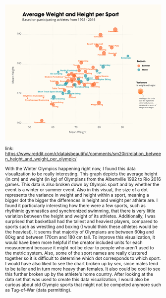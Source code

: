 ![average height and weight by sport](img/sports.png)

link: https://www.reddit.com/r/dataisbeautiful/comments/sm20ir/relation_between_height_and_weight_per_olympic/

With the Winter Olympics happening right now, I found this data visualization to be really interesting. This graph depicts the average height (in cm) and weight (in kg) of Olympians from the Albertville 1992 to Rio 2016 games. This data is also broken down by Olympic sport and by whether the event is a winter or summer event. Also in this visual, the size of a dot represents the variance in weight and height within a sport, meaning a bigger dot the bigger the differences in height and weight per athlete are. I found it particularly interesting how there were a few sports, such as rhythimic gymnastics and synchronized swimming, that there is very little variation between the height and weight of its athletes. Additionally, I was surprised that basketball had the tallest and heaviest players, compared to sports such as wrestling and boxing (I would think these athletes would be the heaviest). It seems that majority of Olympians are between 60kg and 80kg and between 170cm and 180 cm tall. To improve this visualization, it would have been more helpful if the creator included units for each measurement because it might not be clear to people who aren't used to the metric system. Also, some of the sport names are really clustered together so it is difficult to determine which dot corresponds to which sport. I would have also liked to see the chart broken up by sex, since males tend to be taller and in turn more heavy than females. It also could be cool to see this further broken up by the athlete's home country. After looking at the data set that was used to create this data visualization, I would also be curious about old Olympic sports that might not be competed anymore such as Tug-of-War (data permitting). 
